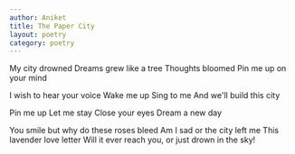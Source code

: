 ```yaml
---
author: Aniket
title: The Paper City
layout: poetry
category: poetry
---
```

My city drowned
Dreams grew like a tree
Thoughts bloomed
Pin me up on your mind

I wish to hear your voice
Wake me up
Sing to me
And we'll build this city

Pin me up
Let me stay
Close your eyes
Dream a new day

You smile but why do these roses bleed
Am I sad or the city left me
This lavender love letter
Will it ever reach you, or just drown in the sky!